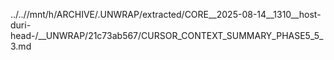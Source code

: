 ../..//mnt/h/ARCHIVE/.UNWRAP/extracted/CORE__2025-08-14__1310__host-duri-head-/__UNWRAP/21c73ab567/CURSOR_CONTEXT_SUMMARY_PHASE5_5_3.md